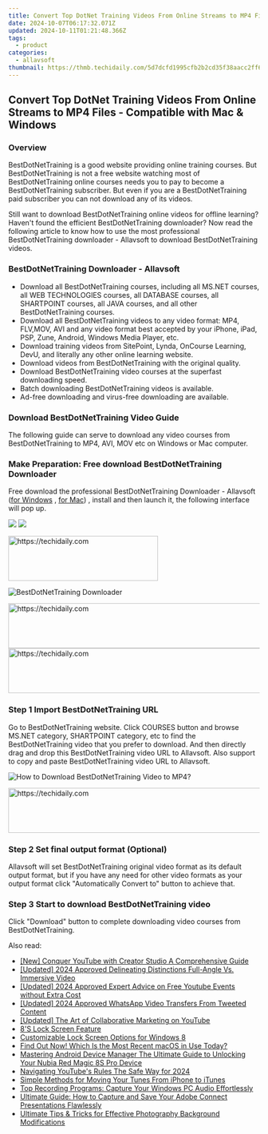 ```yaml
---
title: Convert Top DotNet Training Videos From Online Streams to MP4 Files - Compatible with Mac & Windows
date: 2024-10-07T06:17:32.071Z
updated: 2024-10-11T01:21:48.366Z
tags:
  - product
categories:
  - allavsoft
thumbnail: https://thmb.techidaily.com/5d7dcfd1995cfb2b2cd35f38aacc2ff6a59f7f19a16a6dde32033f2c286a09f2.jpg
---
```


## Convert Top DotNet Training Videos From Online Streams to MP4 Files - Compatible with Mac & Windows

### Overview

BestDotNetTraining is a good website providing online training courses. But BestDotNetTraining is not a free website watching most of BestDotNetTraining online courses needs you to pay to become a BestDotNetTraining subscriber. But even if you are a BestDotNetTraining paid subscriber you can not download any of its videos.

Still want to download BestDotNetTraining online videos for offline learning? Haven't found the efficient BestDotNetTraining downloader? Now read the following article to know how to use the most professional BestDotNetTraining downloader - Allavsoft to download BestDotNetTraining videos.

### BestDotNetTraining Downloader - Allavsoft

* Download all BestDotNetTraining courses, including all MS.NET courses, all WEB TECHNOLOGIES courses, all DATABASE courses, all SHARTPOINT courses, all JAVA courses, and all other BestDotNetTraining courses.
* Download all BestDotNetTraining videos to any video format: MP4, FLV,MOV, AVI and any video format best accepted by your iPhone, iPad, PSP, Zune, Android, Windows Media Player, etc.
* Download training videos from SitePoint, Lynda, OnCourse Learning, DevU, and literally any other online learning website.
* Download videos from BestDotNetTraining with the original quality.
* Download BestDotNetTraining video courses at the superfast downloading speed.
* Batch downloading BestDotNetTraining videos is available.
* Ad-free downloading and virus-free downloading are available.

### Download BestDotNetTraining Video Guide

The following guide can serve to download any video courses from BestDotNetTraining to MP4, AVI, MOV etc on Windows or Mac computer.

### Make Preparation: Free download BestDotNetTraining Downloader

Free download the professional BestDotNetTraining Downloader - Allavsoft ([for Windows](https://tools.techidaily.com/allavsoft/products/) , [for Mac](https://tools.techidaily.com/allavsoft/products/)) , install and then launch it, the following interface will pop up.

[![](https://www.allavsoft.com/how-to/../images/how-to/free-download-win.jpg)](https://tools.techidaily.com/allavsoft/products/) [![](https://www.allavsoft.com/how-to/../images/how-to/free-download-mac.jpg)](https://tools.techidaily.com/allavsoft/products/)

<!-- affiliate ads begin -->
<a href="https://aligracehair.sjv.io/c/5597632/2115932/19272" target="_top" id="2115932">
  <img src="//a.impactradius-go.com/display-ad/19272-2115932" border="0" alt="https://techidaily.com" width="300" height="90"/>
</a>
<img height="0" width="0" src="https://aligracehair.sjv.io/i/5597632/2115932/19272" style="position:absolute;visibility:hidden;" border="0" />
<!-- affiliate ads end -->

![BestDotNetTraining Downloader](https://www.allavsoft.com/how-to/../images/allavsoft/screen-shot-600.jpg)

<!-- affiliate ads begin -->
<a href="https://appsumo.8odi.net/c/5597632/2082542/7443" target="_top" id="2082542">
  <img src="//a.impactradius-go.com/display-ad/7443-2082542" border="0" alt="https://techidaily.com" width="728" height="90"/>
</a>
<img height="0" width="0" src="https://appsumo.8odi.net/i/5597632/2082542/7443" style="position:absolute;visibility:hidden;" border="0" />
<!-- affiliate ads end -->

<!-- affiliate ads begin -->
<a href="https://appsumo.8odi.net/c/5597632/2075472/7443" target="_top" id="2075472">
  <img src="//a.impactradius-go.com/display-ad/7443-2075472" border="0" alt="https://techidaily.com" width="728" height="90"/>
</a>
<img height="0" width="0" src="https://appsumo.8odi.net/i/5597632/2075472/7443" style="position:absolute;visibility:hidden;" border="0" />
<!-- affiliate ads end -->

### Step 1 Import BestDotNetTraining URL

Go to BestDotNetTraining website. Click COURSES button and browse MS.NET category, SHARTPOINT category, etc to find the BestDotNetTraining video that you prefer to download. And then directly drag and drop this BestDotNetTraining video URL to Allavsoft. Also support to copy and paste BestDotNetTraining video URL to Allavsoft.

![How to Download BestDotNetTraining Video to MP4?](https://www.allavsoft.com/how-to/../images/how-to/download-rtmp-video/download-rtmp-video.jpg)

<!-- affiliate ads begin -->
<a href="https://appsumo.8odi.net/c/5597632/2151870/7443" target="_top" id="2151870">
  <img src="//a.impactradius-go.com/display-ad/7443-2151870" border="0" alt="https://techidaily.com" width="728" height="90"/>
</a>
<img height="0" width="0" src="https://appsumo.8odi.net/i/5597632/2151870/7443" style="position:absolute;visibility:hidden;" border="0" />
<!-- affiliate ads end -->

### Step 2 Set final output format (Optional)

Allavsoft will set BestDotNetTraining original video format as its default output format, but if you have any need for other video formats as your output format click "Automatically Convert to" button to achieve that.

### Step 3 Start to download BestDotNetTraining video

Click "Download" button to complete downloading video courses from BestDotNetTraining.

<ins class="adsbygoogle"
     style="display:block"
     data-ad-format="autorelaxed"
     data-ad-client="ca-pub-7571918770474297"
     data-ad-slot="1223367746"></ins>

<ins class="adsbygoogle"
     style="display:block"
     data-ad-client="ca-pub-7571918770474297"
     data-ad-slot="8358498916"
     data-ad-format="auto"
     data-full-width-responsive="true"></ins>

<span class="atpl-alsoreadstyle">Also read:</span>
<div><ul>
<li><a href="https://facebook-record-videos.techidaily.com/new-conquer-youtube-with-creator-studio-a-comprehensive-guide/"><u>[New] Conquer YouTube with Creator Studio A Comprehensive Guide</u></a></li>
<li><a href="https://fox-links.techidaily.com/updated-2024-approved-delineating-distinctions-full-angle-vs-immersive-video/"><u>[Updated] 2024 Approved Delineating Distinctions Full-Angle Vs. Immersive Video</u></a></li>
<li><a href="https://facebook-record-videos.techidaily.com/updated-2024-approved-expert-advice-on-free-youtube-events-without-extra-cost/"><u>[Updated] 2024 Approved Expert Advice on Free Youtube Events without Extra Cost</u></a></li>
<li><a href="https://twitter-videos.techidaily.com/updated-2024-approved-whatsapp-video-transfers-from-tweeted-content/"><u>[Updated] 2024 Approved WhatsApp Video Transfers From Tweeted Content</u></a></li>
<li><a href="https://some-guidance.techidaily.com/updated-the-art-of-collaborative-marketing-on-youtube/"><u>[Updated] The Art of Collaborative Marketing on YouTube</u></a></li>
<li><a href="https://discover-deluxe.techidaily.com/8s-lock-screen-feature/"><u>8'S Lock Screen Feature</u></a></li>
<li><a href="https://discover-deluxe.techidaily.com/customizable-lock-screen-options-for-windows-8/"><u>Customizable Lock Screen Options for Windows 8</u></a></li>
<li><a href="https://tech-recovery.techidaily.com/find-out-now-which-is-the-most-recent-macos-in-use-today/"><u>Find Out Now! Which Is the Most Recent macOS in Use Today?</u></a></li>
<li><a href="https://easy-unlock-android.techidaily.com/mastering-android-device-manager-the-ultimate-guide-to-unlocking-your-nubia-red-magic-8s-pro-device-by-drfone-android/"><u>Mastering Android Device Manager The Ultimate Guide to Unlocking Your Nubia Red Magic 8S Pro Device</u></a></li>
<li><a href="https://youtube-lab.techidaily.com/ating-youtubes-rules-the-safe-way-for-2024/"><u>Navigating YouTube's Rules The Safe Way for 2024</u></a></li>
<li><a href="https://discover-deluxe.techidaily.com/simple-methods-for-moving-your-tunes-from-iphone-to-itunes/"><u>Simple Methods for Moving Your Tunes From iPhone to iTunes</u></a></li>
<li><a href="https://discover-deluxe.techidaily.com/top-recording-programs-capture-your-windows-pc-audio-effortlessly/"><u>Top Recording Programs: Capture Your Windows PC Audio Effortlessly</u></a></li>
<li><a href="https://discover-deluxe.techidaily.com/ultimate-guide-how-to-capture-and-save-your-adobe-connect-presentations-flawlessly/"><u>Ultimate Guide: How to Capture and Save Your Adobe Connect Presentations Flawlessly</u></a></li>
<li><a href="https://discover-deluxe.techidaily.com/ultimate-tips-and-tricks-for-effective-photography-background-modifications/"><u>Ultimate Tips & Tricks for Effective Photography Background Modifications</u></a></li>
</ul></div>

